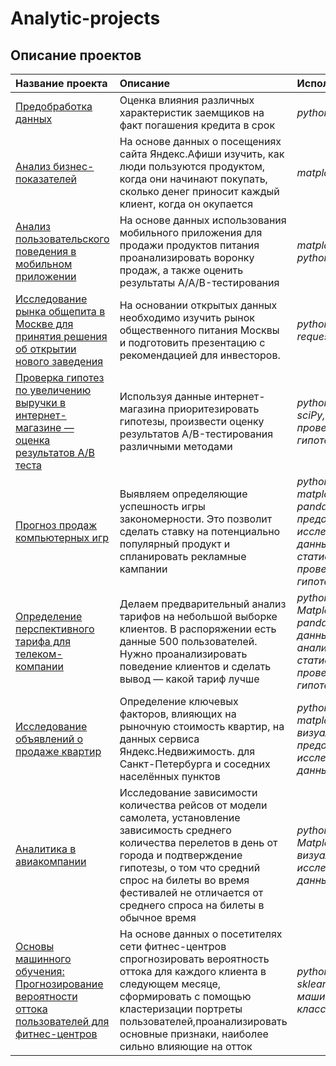 # Analytic-projects

## Описание проектов


| Название проекта | Описание | Используемые библиотеки | 
| :---------------------- | :---------------------- | :---------------------- |
| [Предобработка данных](https://github.com/EvgenyRutchin/AnalyticProjects/tree/main/Предобработка%20данных) |Оценка влияния различных характеристик заемщиков на факт погашения кредита в срок| *python, pandas* |
| [ Анализ бизнес-показателей](https://github.com/EvgenyRutchin/AnalyticProjects/tree/main/Анализ%20бизнес-показателей) |На основе данных о посещениях сайта Яндекс.Афиши изучить, как люди пользуются продуктом, когда они начинают покупать, сколько денег приносит каждый клиент, когда он окупается| *matplotlib, pandas, python* |
| [Анализ пользовательского поведения в мобильном приложении](https://github.com/EvgenyRutchin/AnalyticProjects/tree/main/Анализ%20пользовательского%20поведения) |На основе данных использования мобильного приложения для продажи продуктов питания проанализировать воронку продаж, а также оценить результаты A/A/B-тестирования| *matplotlib, pandas, plotly, python, seaborn* |
| [Исследование рынка общепита в Москве для принятия решения об открытии нового заведения](https://github.com/EvgenyRutchin/AnalyticProjects/tree/main/Рынок%20заведений) |На основании открытых данных необходимо изучить рынок общественного питания Москвы и подготовить презентацию с рекомендацией для инвесторов.| *python, pandas, seaborn, plotly, requests, визуализация данных* |
| [Проверка гипотез по увеличению выручки в интернет-магазине — оценка результатов A/B теста](https://github.com/EvgenyRutchin/AnalyticProjects/tree/main/Рынок%20заведений) |Используя данные интернет-магазина приоритезировать гипотезы, произвести оценку результатов A/B-тестирования различными методами| *python, pandas, matplotlib, sciPy, A/B-тестирование, проверка статистических гипотез* |
| [Прогноз продаж компьютерных игр](https://github.com/EvgenyRutchin/AnalyticProjects/tree/main/Сборный%20проект%20№1) |Выявляем определяющие успешность игры закономерности. Это позволит сделать ставку на потенциально популярный продукт и спланировать рекламные кампании| *python, pandas, numpy, math, matplotlib, seaborn, scipy, pandas_profiling, предобработка данных, исследовательский анализ данных, описательная статистика, визуализация, проверка статистических гипотез* |
| [Определение перспективного тарифа для телеком-компании](https://github.com/EvgenyRutchin/AnalyticProjects/tree/main/Статистический%20анализ%20данных) |Делаем предварительный анализ тарифов на небольшой выборке клиентов. В распоряжении есть данные 500 пользователей. Нужно проанализировать поведение клиентов и сделать вывод — какой тариф лучше| *python, pandas, numpy, Matplotlib, Seaborn, Math, Scipy, pandas_profiling,предобработка данных, исследовательский анализ данных, описательная статистика, визуализация, проверка статистических гипотез* |
| [Исследование объявлений о продаже квартир](https://github.com/EvgenyRutchin/AnalyticProjects/tree/main/Исследовательский%20анализ%20данных) |Определение ключевых факторов, влияющих на рыночную стоимость квартир, на данных сервиса Яндекс.Недвижимость. для Санкт-Петербурга и соседних населённых пунктов| *python, pandas, numpy, matplotlib, seaborn, datetime, визуализация данных, предобработка данных, исследовательский анализ данных.* |
| [Аналитика в авиакомпании](https://github.com/EvgenyRutchin/AnalyticProjects/tree/main/Аналитика%20в%20авиакомпании) |Исследование зависимости количества рейсов от модели самолета, установление зависимость среднего количества перелетов в день от города и подтверждение гипотезы, о том что средний спрос на билеты во время фестивалей не отличается от среднего спроса на билеты в обычное время| *python, pandas, numpy, Matplotlib, Seaborn, datetime, визуализация данных, исследовательский анализ данных, предобработка данных* |
| [Основы машинного обучения: Прогнозирование вероятности оттока пользователей для фитнес-центров](https://github.com/EvgenyRutchin/AnalyticProjects/blob/main/Основы%20машинного%20обучения/README.md) |На основе данных о посетителях сети фитнес-центров спрогнозировать вероятность оттока для каждого клиента в следующем месяце, сформировать с помощью кластеризации портреты пользователей,проанализировать основные признаки, наиболее сильно влияющие на отток| *python, pandas,scipy, numpy, sklearn, matplotlib, seaborn, машинное обучение, классификация, кластеризация* |
